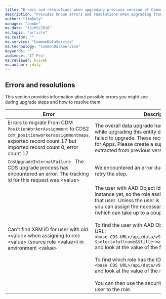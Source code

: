 ```yaml
---
title: "Errors and resolutions when upgrading previous version of Common Data Service. | Microsoft Docs"
description: "Provides known errors and resolutions when upgrading from previous version of Common Data Service to CDS for Apps"
author: "JimDaly"
manager: "annbe"
ms.date: "12/09/2018"
ms.topic: "article"
ms.custom: ""
ms.service: "CommonDataService"
ms.technology: "CommonDataService"
keywords: ""
audience: "IT Pro"
ms.reviewer: kvivek
ms.author: jdaly
---
```

## Errors and resolutions

This section provides information about possible errors you might see during upgrade steps and how to resolve them.

|Error  |Description and resolution  |
|--|--|
|Errors to migrate From CDM `PositionWorkerAssignment` to CDS2 `cdm_positionworkerassignmentmaps`, exported record count 17 but imported record count 0, error count 17|The overall data upgrade has completed but we encountered an error while upgrading this entity due to which either one or more records failed to upgrade. These records will not be available to you in CDS for Apps. Please create a support ticket if you need the missing data extracted from previous version of CDS.|
|`CdsUpgradeInternalFailure` . The CDS upgrade process has encountered an error. The tracking id for this request was \<value> |We encountered an error due to which Upgrade has failed. You may retry the step.| 
|Can't find XRM ID for user with oid \<value> when assigning to role \<value> (source role \<value>) in environment \<value>|The user with AAD Object Id {0} wasn’t synced to the upgraded CDS instance yet, so the role assignment to role {1} can’t be migrated for that user. Unless the user is deleted or disabled in the AAD tenant, you can assign the necessary role manually once the user is synced (which can take up to a couple of days).<br/><br/>To find the user with AAD Object Id {0}, you can go to the following URL:<br/>`<base CDS URL>/api/data/v9.0/systemusers()?$select=fullname&$filter=azureactivedirectoryobjectid%20eq%20{0}`<br/>and look at the value of the fullname property.<br/><br/>To find which role has the ID {1}, you can go to the following URL:<br/>`<base CDS URL>/api/data/v9.0/roles({1})?$select=name`<br/>and look at the value of the name property.<br/><br/>You can then use the security tab in the Admin portal to assign the user to the role.

